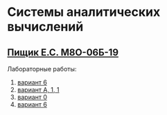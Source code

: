 # Системы аналитических вычислений
## [Пищик Е.С. М8О-06Б-19](https://github.com/Pe4enIks/)
Лабораторные работы:
1. [вариант 6](/sac_tasks/sac_1.pdf)
2. [вариант А, 1, 1](/sac_tasks/sac_2.pdf)
3. [вариант 0](/sac_tasks/sac_3.pdf)
3. [вариант 6](/sac_tasks/sac_4.pdf)
